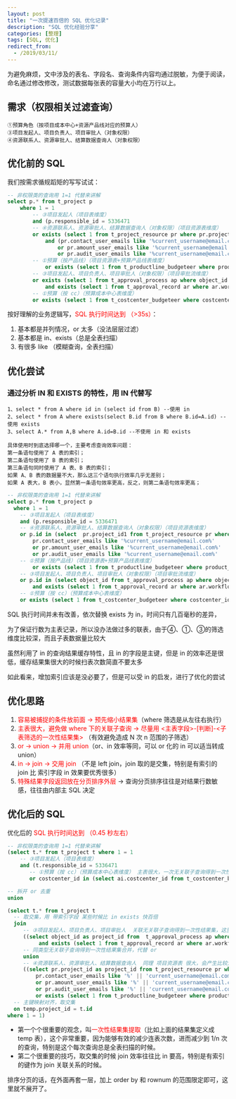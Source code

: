 ```yaml
---
layout: post
title: "一次提速百倍的 SQL 优化记录"
description: "SQL 优化经验分享"
categories: [整理]
tags: [SQL, 优化]
redirect_from:
  - /2019/03/11/
---
```


为避免麻烦，文中涉及的表名、字段名、查询条件内容均通过脱敏，为便于阅读，命名通过修改修改，测试数据每张表的容量大小均在万行以上。

## 需求（权限相关过滤查询）

```
①预算角色（按项目成本中心+资源产品线对应的预算人）
③项目发起人、项目负责人、项目审批人（对象权限）
④资源联系人、资源审批人、结算数据查询人（对象权限）
```

## 优化前的 SQL

我们按需求循规蹈矩的写写试试：

```sql
-- 非权限类的查询用 1=1 代替来讲解
select p.* from t_project p
	where 1 = 1
	    -- ③项目发起人（项目表维度）
		and (p.responsible_id = 5336471
		-- ④资源联系人、资源审批人、结算数据查询人（对象权限）（项目资源表维度）
		or exists (select 1 from t_project_resource pr where pr.project_id = p.id
            and (pr.contact_user_emails like '%current_username@email.com%'
                or pr.amount_user_emails like '%current_username@email.com%'
                or pr.audit_user_emails like '%current_username@email.com%'
		-- ①预算（按产品线）（项目资源表+预算产品线表维度）
		    or exists (select 1 from t_productline_budgeteer where product_id = pr.productline_code and budgeteer_name = 'current_username')))
        -- ③项目发起人、项目负责人、项目审批人（对象权限）（项目审批流维度）
		or exists (select 1 from t_approval_process ap where object_id = p.id and object_class = 'xxx.xxx'
		    and exists (select 1 from t_approval_record ar where ar.workflow_process_id = ap.id and ar.deal_username = 'current_username'))
        -- ①预算（按 cc）（预算成本中心表维度）
		or exists (select 1 from t_costcenter_budgeteer where costcenter_id = p.costcenter_id and budgeteer_name = 'current_username'));
```

按好理解的业务逻辑写，<span style="color:red;">SQL 执行时间达到 （>35s）</span>：

1. 基本都是并列情况，or 太多（没法层层过滤）
2. 基本都是 in、exists（总是全表扫描）
3. 有很多 like （模糊查询，全表扫描）

## 优化尝试

### 通过分析 IN 和 EXISTS 的特性，用 IN 代替写

```
1、select * from A where id in (select id from B) --使用 in
2、select * from A where exists(select B.id from B where B.id=A.id) --使用 exists
3、select A.* from A,B where A.id=B.id --不使用 in 和 exists

具体使用时到底选择哪一个，主要考虑查询效率问题：
第一条语句使用了 A 表的索引；
第二条语句使用了 B 表的索引；
第三条语句同时使用了 A 表、B 表的索引；
如果 A、B 表的数据量不大，那么这三个语句执行效率几乎无差别；
如果 A 表大，B 表小，显然第一条语句效率更高，反之，则第二条语句效率更高；
```

```sql
-- 非权限类的查询用 1=1 代替来讲解
select p.* from t_project p
  where 1 = 1
    -- ③项目发起人（项目表维度）
    and (p.responsible_id = 5336471
    -- ④资源联系人、资源审批人、结算数据查询人（对象权限）（项目资源表维度）
    or p.id in (select  pr.project_id1 from t_project_resource pr where (
        pr.contact_user_emails like '%current_username@email.com%'
        or pr.amount_user_emails like '%current_username@email.com%'
        or pr.audit_user_emails like '%current_username@email.com%'
    -- ①预算（按产品线）（项目资源表+预算产品线表维度）
        or exists (select 1 from t_productline_budgeteer where product_id = pr.productline_code and budgeteer_name = 'current_username')))
    -- ③项目发起人、项目负责人、项目审批人（对象权限）（项目审批流维度）
    or p.id in (select object_id from t_approval_process ap where object_class = 'xxx.xxx'
        and exists (select 1 from t_approval_record ar where ar.workflow_process_id = ap.id and ar.deal_username = 'current_username'))
    -- ①预算（按 cc）（预算成本中心表维度）
    or exists (select 1 from t_costcenter_budgeteer where costcenter_id = p.costcenter_id and budgeteer_name = 'current_username'));
```

SQL 执行时间并未有改善，依次替换 exists 为 in，时间只有几百毫秒的差异，

为了保证行数为主表记录，所以没办法做过多的联表，由于④、①、③的筛选维度比较深，而且子表数据量比较大

虽然利用了 in 的查询结果缓存特性，且 in 的字段是主键，但是 in 的效率还是很低，缓存结果集很大的时候扫表次数简直不要太多

如此看来，增加索引应该是没必要了，但是可以受 in 的启发，进行了优化的尝试

## 优化思路

1. <span style="color:red;">容易被捕捉的条件放前面 -> 预先缩小结果集</span>（where 筛选是从左往右执行）
2. <span style="color:red;">主表很大，避免做 where 下的关联子查询 -> 尽量用 <主表字段>-[判断]-<子表筛选的一次性结果集></span> （有效避免造成 N 次 n 范围的子筛选）
3. <span style="color:red;">or -> union -> 并用 union</span>（or、in 效率等同，可以 or 化的 in 可以适当转成 union）
4. <span style="color:red;">in -> join  -> 交用 join</span> （不是 left join，join 取的是交集，特别是有索引的 join 比 索引字段 in 效果要优秀很多）
5. <span style="color:red;">特殊结果字段返回放在分页排序外层 </span>  ->  查询分页排序往往是对结果行数敏感，往往由内部主 SQL 决定

## 优化后的 SQL

优化后的 <span style="color:red;">SQL 执行时间达到 （0.45 秒左右）</span>

```sql
-- 非权限类的查询用 1=1 代替来讲解
(select t.* from t_project t where 1 = 1
    -- ③项目发起人（项目表维度）
    and (t.responsible_id = 5336471
	   -- ①预算（按 cc）（预算成本中心表维度） 主表很大，一次无关联子查询得到一次性结果集，筛选要快很多
	   or costcenter_id in (select ai.costcenter_id from t_costcenter_budgeteer ai where budgeteer_name = 'current_username')))

-- 拆开 or 去重
union

(select t.* from t_project t
  -- 取交集，用 带索引字段 某些时候比 in exists 快百倍
  join
	 -- ③项目发起人、项目负责人、项目审批人  关联无关联子查询得到一次性结果集，这里由于 流程表 很大，会产生比较大的结果集，用 join 主键关联 比之 主键 in 会快些
	 ((select object_id as project_id from  t_approval_process ap where object_class = 'xxx.xxx'
          and exists (select 1 from t_approval_record ar where ar.workflow_process_id = ap.id and ar.deal_username = 'current_username'))
     -- 同类型无关联子查询得到一次性结果集合并，代替 or
     union
	 -- ④资源联系人、资源审批人、结算数据查询人  同理 项目资源表 很大，会产生比较大的结果集，用 join 主键关联 比之 主键 in 会快些
	 ((select pr.project_id as project_id from t_project_resource pr where
		 pr.contact_user_emails like '%' || 'current_username@email.com' || '%'
		 or pr.amount_user_emails like '%' || 'current_username@email.com' || '%'
		 or pr.audit_user_emails like '%' || 'current_username@email.com' || '%'
         or exists (select 1 from t_productline_budgeteer where product_id = pr.productline_code and budgeteer_name = 'current_username')))) temp
  -- 主键映射对齐，取交集
  on temp.project_id = t.id
where 1 = 1)
```

- 第一个个很重要的观念，叫<span style="color:red;">一次性结果集提取</span>（比如上面的结果集定义成 temp 表），这个非常重要，因为能够有效的减少连表次数，进而减少到 1/n 次的查询，特别是这个每次查询总是全表扫描的时候。
- 第二个很重要的技巧，取交集的时候 join 效率往往比 in 要高，特别是有索引的键作为 join 关联关系的时候。

排序分页的话，在外面再套一层，加上 order by 和 rownum 的范围限定即可，这里就不展开了。